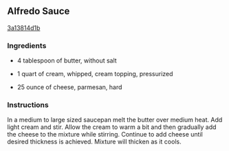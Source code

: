 ## Alfredo Sauce

[3a13814d1b](http://www.food.com/recipe/alfredo-sauce-446787)

### Ingredients

 - 4 tablespoon of butter, without salt

 - 1 quart of cream, whipped, cream topping, pressurized

 - 25 ounce of cheese, parmesan, hard

### Instructions

In a medium to large sized saucepan melt the butter over medium heat. Add light cream and stir. Allow the cream to warm a bit and then gradually add the cheese to the mixture while stirring. Continue to add cheese until desired thickness is achieved. Mixture will thicken as it cools.